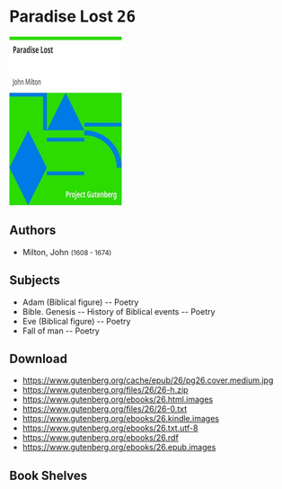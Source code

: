# Paradise Lost <kbd>26</kbd>

![](./cover.medium.jpg "")

## Authors


 - Milton, John <small>(1608 - 1674)</small>

## Subjects


 - Adam (Biblical figure) -- Poetry
 - Bible. Genesis -- History of Biblical events -- Poetry
 - Eve (Biblical figure) -- Poetry
 - Fall of man -- Poetry

## Download


 - https://www.gutenberg.org/cache/epub/26/pg26.cover.medium.jpg
 - https://www.gutenberg.org/files/26/26-h.zip
 - https://www.gutenberg.org/ebooks/26.html.images
 - https://www.gutenberg.org/files/26/26-0.txt
 - https://www.gutenberg.org/ebooks/26.kindle.images
 - https://www.gutenberg.org/ebooks/26.txt.utf-8
 - https://www.gutenberg.org/ebooks/26.rdf
 - https://www.gutenberg.org/ebooks/26.epub.images

## Book Shelves


